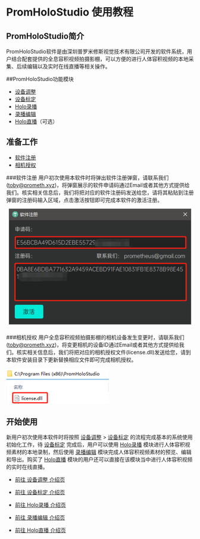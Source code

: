 # PromHoloStudio 使用教程

## PromHoloStudio简介

PromHoloStudio软件是由深圳普罗米修斯视觉技术有限公司开发的软件系统，用户结合配套提供的全息容积视频拍摄影棚，可以方便的进行人体容积视频的本地采集、后续编辑以及实时在线直播等相关操作。

##<span id = "id_promholostudio">PromHoloStudio功能模块</span>

* [设备调整](page_deviceSetting.md#id_page_deviceSetting)
* [设备标定](page_deviceCalib.md#id_page_deviceCalib)
* [Holo录播](page_capture.md#id_page_capture)
* [录播编辑](page_holoEdit.md#id_page_holoEdit)
* [Holo直播](page_holoLive.md#id_page_holoLive)（可选）

## 准备工作
* [软件注册](#Registration)
* [相机授权](#CameraLicense)

###<span id = "Registration">软件注册</span>
用户初次使用本软件时将弹出软件注册弹窗，请联系我们(<toby@prometh.xyz>)，将弹窗展示的软件申请码通过Email或者其他方式提供给我们。核实相关信息后，我们将把对应的软件注册码发送给您，请将其粘贴到注册弹窗的注册码输入区域，点击激活按钮即可完成本软件的激活注册。

![image](imgs/PromHoloStudio/img_register.png)

###<span id = "CameraLicense">相机授权</span>
用户全息容积视频拍摄影棚的相机设备发生变更时，请联系我们(<toby@prometh.xyz>)，将变更相机的设备ID通过Email或者其他方式提供给我们。核实相关信息后，我们将把对应的相机授权文件(license.dll)发送给您，请到本软件安装目录下更新替换相应文件即可完成相机授权。

![image](imgs/PromHoloStudio/img_cameralicense.png)

## 开始使用

新用户初次使用本软件时将按照 [设备调整](page_deviceSetting.md#id_page_deviceSetting) > [设备标定](page_deviceCalib.md#id_page_deviceCalib) 的流程完成基本的系统使用初始化工作，待 [设备标定](page_deviceCalib.md#id_page_deviceCalib) 完成后，用户可以使用 [Holo录播](page_capture.md#id_page_capture) 模块进行人体容积视频素材的本地录制，然后使用 [录播编辑](page_holoEdit.md#id_page_holoEdit) 模块完成人体容积视频素材的预览、编辑和导出。购买了 [Holo直播](page_holoLive.md#id_page_holoLive) 模块的用户还可以直接在该模块当中进行人体容积视频的实时在线直播。

* [前往 设备调整 介绍页](page_deviceSetting.md#id_page_deviceSetting)

* [前往 设备标定 介绍页](page_deviceCalib.md#page_deviceCalib)

* [前往 Holo录播 介绍页](page_capture.md#id_page_capture)

* [前往 录播编辑 介绍页](page_holoEdit.md#id_page_holoEdit)

* [前往 Holo直播 介绍页](page_holoLive.md#id_page_holoLive)
